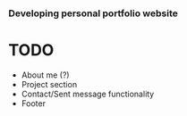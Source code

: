 ### Developing personal portfolio website

# TODO

- About me (?)
- Project section
- Contact/Sent message functionality
- Footer
